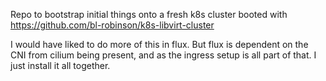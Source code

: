 Repo to bootstrap initial things onto a fresh k8s cluster booted with https://github.com/bl-robinson/k8s-libvirt-cluster

I would have liked to do more of this in flux. But flux is dependent on the CNI from cilium being present, and as the ingress setup is all part of that. I just install it all together.


